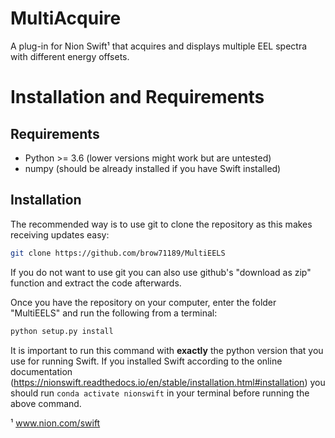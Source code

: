 MultiAcquire
===========

A plug-in for Nion Swift¹ that acquires and displays multiple EEL spectra with different energy offsets.

Installation and Requirements
========================

Requirements
------------
* Python >= 3.6 (lower versions might work but are untested)
* numpy (should be already installed if you have Swift installed)

Installation
------------
The recommended way is to use git to clone the repository as this makes receiving updates easy:
```bash
git clone https://github.com/brow71189/MultiEELS
```

If you do not want to use git you can also use github's "download as zip" function and extract the code afterwards.

Once you have the repository on your computer, enter the folder "MultiEELS" and run the following from a terminal:

```bash
python setup.py install
```

It is important to run this command with __exactly__ the python version that you use for running Swift. If you installed Swift according to the online documentation (https://nionswift.readthedocs.io/en/stable/installation.html#installation) you should run `conda activate nionswift` in your terminal before running the above command.

¹ www.nion.com/swift